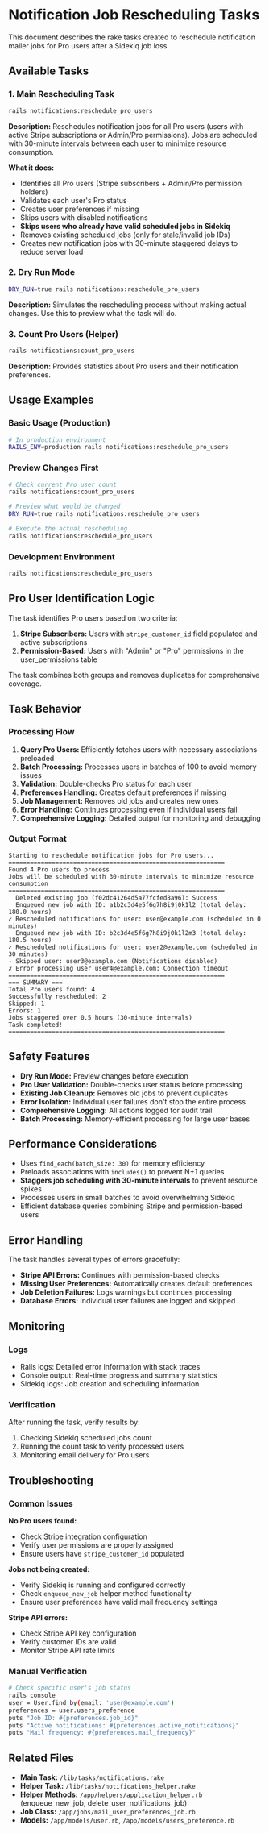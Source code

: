 # Notification Job Rescheduling Tasks

This document describes the rake tasks created to reschedule notification mailer jobs for Pro users after a Sidekiq job loss.

## Available Tasks

### 1. Main Rescheduling Task

```bash
rails notifications:reschedule_pro_users
```

**Description:** Reschedules notification jobs for all Pro users (users with active Stripe subscriptions or Admin/Pro permissions). Jobs are scheduled with 30-minute intervals between each user to minimize resource consumption.

**What it does:**
- Identifies all Pro users (Stripe subscribers + Admin/Pro permission holders)
- Validates each user's Pro status
- Creates user preferences if missing
- Skips users with disabled notifications
- **Skips users who already have valid scheduled jobs in Sidekiq**
- Removes existing scheduled jobs (only for stale/invalid job IDs)
- Creates new notification jobs with 30-minute staggered delays to reduce server load

### 2. Dry Run Mode

```bash
DRY_RUN=true rails notifications:reschedule_pro_users
```

**Description:** Simulates the rescheduling process without making actual changes. Use this to preview what the task will do.

### 3. Count Pro Users (Helper)

```bash
rails notifications:count_pro_users
```

**Description:** Provides statistics about Pro users and their notification preferences.

## Usage Examples

### Basic Usage (Production)
```bash
# In production environment
RAILS_ENV=production rails notifications:reschedule_pro_users
```

### Preview Changes First
```bash
# Check current Pro user count
rails notifications:count_pro_users

# Preview what would be changed
DRY_RUN=true rails notifications:reschedule_pro_users

# Execute the actual rescheduling
rails notifications:reschedule_pro_users
```

### Development Environment
```bash
rails notifications:reschedule_pro_users
```

## Pro User Identification Logic

The task identifies Pro users based on two criteria:

1. **Stripe Subscribers:** Users with `stripe_customer_id` field populated and active subscriptions
2. **Permission-Based:** Users with "Admin" or "Pro" permissions in the user_permissions table

The task combines both groups and removes duplicates for comprehensive coverage.

## Task Behavior

### Processing Flow
1. **Query Pro Users:** Efficiently fetches users with necessary associations preloaded
2. **Batch Processing:** Processes users in batches of 100 to avoid memory issues
3. **Validation:** Double-checks Pro status for each user
4. **Preferences Handling:** Creates default preferences if missing
5. **Job Management:** Removes old jobs and creates new ones
6. **Error Handling:** Continues processing even if individual users fail
7. **Comprehensive Logging:** Detailed output for monitoring and debugging

### Output Format
```
Starting to reschedule notification jobs for Pro users...
============================================================
Found 4 Pro users to process
Jobs will be scheduled with 30-minute intervals to minimize resource consumption
============================================================
  Deleted existing job (f02dc41264d5a77fcfed8a96): Success
  Enqueued new job with ID: a1b2c3d4e5f6g7h8i9j0k1l2 (total delay: 180.0 hours)
✓ Rescheduled notifications for user: user@example.com (scheduled in 0 minutes)
  Enqueued new job with ID: b2c3d4e5f6g7h8i9j0k1l2m3 (total delay: 180.5 hours)
✓ Rescheduled notifications for user: user2@example.com (scheduled in 30 minutes)
- Skipped user: user3@example.com (Notifications disabled)
✗ Error processing user user4@example.com: Connection timeout
============================================================
=== SUMMARY ===
Total Pro users found: 4
Successfully rescheduled: 2
Skipped: 1
Errors: 1
Jobs staggered over 0.5 hours (30-minute intervals)
Task completed!
============================================================
```

## Safety Features

- **Dry Run Mode:** Preview changes before execution
- **Pro User Validation:** Double-checks user status before processing
- **Existing Job Cleanup:** Removes old jobs to prevent duplicates
- **Error Isolation:** Individual user failures don't stop the entire process
- **Comprehensive Logging:** All actions logged for audit trail
- **Batch Processing:** Memory-efficient processing for large user bases

## Performance Considerations

- Uses `find_each(batch_size: 30)` for memory efficiency
- Preloads associations with `includes()` to prevent N+1 queries
- **Staggers job scheduling with 30-minute intervals** to prevent resource spikes
- Processes users in small batches to avoid overwhelming Sidekiq
- Efficient database queries combining Stripe and permission-based users

## Error Handling

The task handles several types of errors gracefully:

- **Stripe API Errors:** Continues with permission-based checks
- **Missing User Preferences:** Automatically creates default preferences
- **Job Deletion Failures:** Logs warnings but continues processing
- **Database Errors:** Individual user failures are logged and skipped

## Monitoring

### Logs
- Rails logs: Detailed error information with stack traces
- Console output: Real-time progress and summary statistics
- Sidekiq logs: Job creation and scheduling information

### Verification
After running the task, verify results by:
1. Checking Sidekiq scheduled jobs count
2. Running the count task to verify processed users
3. Monitoring email delivery for Pro users

## Troubleshooting

### Common Issues

**No Pro users found:**
- Check Stripe integration configuration
- Verify user permissions are properly assigned
- Ensure users have `stripe_customer_id` populated

**Jobs not being created:**
- Verify Sidekiq is running and configured correctly
- Check `enqueue_new_job` helper method functionality
- Ensure user preferences have valid mail frequency settings

**Stripe API errors:**
- Check Stripe API key configuration
- Verify customer IDs are valid
- Monitor Stripe API rate limits

### Manual Verification
```bash
# Check specific user's job status
rails console
user = User.find_by(email: 'user@example.com')
preferences = user.users_preference
puts "Job ID: #{preferences.job_id}"
puts "Active notifications: #{preferences.active_notifications}"
puts "Mail frequency: #{preferences.mail_frequency}"
```

## Related Files

- **Main Task:** `/lib/tasks/notifications.rake`
- **Helper Task:** `/lib/tasks/notifications_helper.rake`
- **Helper Methods:** `/app/helpers/application_helper.rb` (enqueue_new_job, delete_user_notifications_job)
- **Job Class:** `/app/jobs/mail_user_preferences_job.rb`
- **Models:** `/app/models/user.rb`, `/app/models/users_preference.rb`